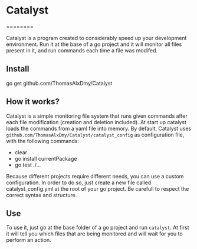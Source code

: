 # Catalyst
========

Catalyst is a program created to considerably speed up your development environment.
Run it at the base of a go project and it will monitor all files present in it, and run commands each time a file was modifed.

## Install

  go get github.com/ThomasAlxDmy/Catalyst

## How it works?

Catalyst is a simple monitoring file system that runs given commands after each file modification (creation and deletion included).
At start up catalyst loads the commands from a yaml file into memory. By default, Catalyst uses `github.com/ThomasAlxDmy/Catalyst/catalyst_config` as configuration file, with the following commands:

  * clear
  * go install currentPackage
  * go test ./...

Because different projects require different needs, you can use a custom configuration. In order to do so, just create a new file called catalyst_config.yml at the root of your go project. Be carefull to respect the correct syntax and structure.

## Use

To use it, just go at the base folder of a go project and run `catalyst`. At first it will tell you which files that are being monitored and will wait for you to perform an action.

